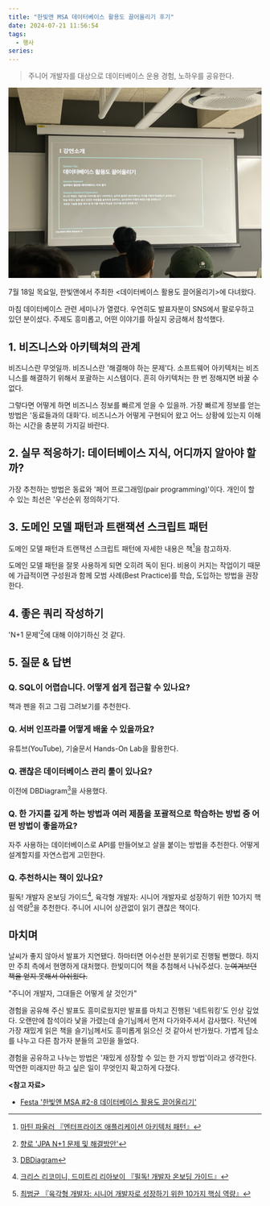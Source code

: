 ```yaml
---
title: "한빛앤 MSA 데이터베이스 활용도 끌어올리기 후기"
date: 2024-07-21 11:56:54
tags:
  - 행사
series: 
---
```


> 주니어 개발자를 대상으로 데이터베이스 운용 경험, 노하우를 공유한다.

![한빛앤 MSA 데이터베이스 활용도 끌어올리기 <출처: X(SNS)>](boost-database-utilization.jpeg)

7월 18일 목요일, 한빛앤에서 주최한 <데이터베이스 활용도 끌어올리기>에 다녀왔다.

마침 데이터베이스 관련 세미나가 열렸다. 우연히도 발표자분이 SNS에서 팔로우하고 있던 분이셨다.
주제도 흥미롭고, 어떤 이야기를 하실지 궁금해서 참석했다.

## 1. 비즈니스와 아키텍쳐의 관계

비즈니스란 무엇일까. 비즈니스란 '해결해야 하는 문제'다. 소프트웨어 아키텍처는 비즈니스를 해결하기 위해서 포괄하는 시스템이다.
흔히 아키텍처는 한 번 정해지면 바꿀 수 없다.

그렇다면 어떻게 하면 비즈니스 정보를 빠르게 얻을 수 있을까. 가장 빠르게 정보를 얻는 방법은 '동료들과의 대화'다. 비즈니스가 어떻게 구현되어 왔고 어느 상황에 있는지 이해하는 시간을 충분히
가지길 바란다.

## 2. 실무 적응하기: 데이터베이스 지식, 어디까지 알아야 할까?

가장 추천하는 방법은 동료와 '페어 프로그래밍(pair programming)'이다. 개인이 할 수 있는 최선은 '우선순위 정의하기'다.

## 3. 도메인 모델 패턴과 트랜잭션 스크립트 패턴

도메인 모델 패턴과 트랜잭션 스크립트 패턴에 자세한 내용은 책[^1]을 참고하자.

도메인 모델 패턴을 잘못 사용하게 되면 오히려 독이 된다. 비용이 커지는 작업이기 때문에 가급적이면 구성원과 함께 모범 사례(Best Practice)를 학습, 도입하는 방법을 권장한다.

## 4. 좋은 쿼리 작성하기

'N+1 문제'[^2]에 대해 이야기하신 것 같다.

## 5. 질문 & 답변

### Q. SQL이 어렵습니다. 어떻게 쉽게 접근할 수 있나요?

책과 펜을 쥐고 그림 그려보기를 추천한다.

### Q. 서버 인프라를 어떻게 배울 수 있을까요?

유튜브(YouTube), 기술문서 Hands-On Lab을 활용한다.

### Q. 괜찮은 데이터베이스 관리 툴이 있나요?

이전에 DBDiagram[^3]을 사용했다.

### Q. 한 가지를 깊게 하는 방법과 여러 제품을 포괄적으로 학습하는 방법 중 어떤 방법이 좋을까요?

자주 사용하는 데이터베이스로 API를 만들어보고 살을 붙이는 방법을 추천한다. 어떻게 설계할지를 자연스럽게 고민한다.

### Q. 추천하시는 책이 있나요?

필독! 개발자 온보딩 가이드[^4], 육각형 개발자: 시니어 개발자로 성장하기 위한 10가지 핵심 역량[^5]을 추천한다. 주니어 시니어 상관없이 읽기 괜찮은 책이다.

## 마치며

날씨가 좋지 않아서 발표가 지연됐다. 하마터면 어수선한 분위기로 진행될 뻔했다. 하지만 주최 측에서 현명하게 대처했다.
한빛미디어 책을 추첨해서 나눠주셨다. ~~눈여겨보던 책을 얻지 못해서 아쉬웠다.~~

"주니어 개발자, 그대들은 어떻게 살 것인가"

경험을 공유해 주신 발표도 흥미로웠지만 발표를 마치고 진행된 '네트워킹'도 인상 깊었다. 오랜만에 참석이라 낯을 가렸는데 슬기님께서 먼저 다가와주셔서 감사했다.
작년에 가장 재밌게 읽은 책을 슬기님께서도 흥미롭게 읽으신 것 같아서 반가웠다. 가볍게 담소를 나누고 다른 참가자 분들의 고민을 들었다.

경험을 공유하고 나누는 방법은 '재밌게 성장할 수 있는 한 가지 방법'이라고 생각한다. 막연한 미래지만 하고 싶은 일이 무엇인지 확고하게 다졌다.

**<참고 자료>**

- [Festa '한빛앤 MSA #2-8 데이터베이스 활용도 끌어올리기'](https://festa.io/events/5523)

[^1]: [마틴 파울러 『엔터프라이즈 애플리케이션 아키텍처 패턴』](https://product.kyobobook.co.kr/detail/S000001766248)
[^2]: [향로 'JPA N+1 문제 및 해결방안'](https://jojoldu.tistory.com/165)
[^3]: [DBDiagram](https://dbdiagram.io/home)
[^4]: [크리스 리코미니, 드미트리 리아보이 『필독! 개발자 온보딩 가이드』](https://product.kyobobook.co.kr/detail/S000202318866)
[^5]: [최범균 『육각형 개발자: 시니어 개발자로 성장하기 위한 10가지 핵심 역량』](https://product.kyobobook.co.kr/detail/S000203107475)
